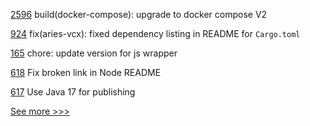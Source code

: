 
[2596](https://github.com/hyperledger/cacti/pull/2596) build(docker-compose): upgrade to docker compose V2

[924](https://github.com/hyperledger/aries-vcx/pull/924) fix(aries-vcx): fixed dependency listing in README for `Cargo.toml`

[165](https://github.com/hyperledger/aries-askar/pull/165) chore: update version for js wrapper

[618](https://github.com/hyperledger/fabric-gateway/pull/618) Fix broken link in Node README

[617](https://github.com/hyperledger/fabric-gateway/pull/617) Use Java 17 for publishing


[See more >>>](https://start-here.hyperledger.org/pull-requests)
